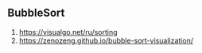 ## BubbleSort
1. https://visualgo.net/ru/sorting
2. https://zenozeng.github.io/bubble-sort-visualization/
